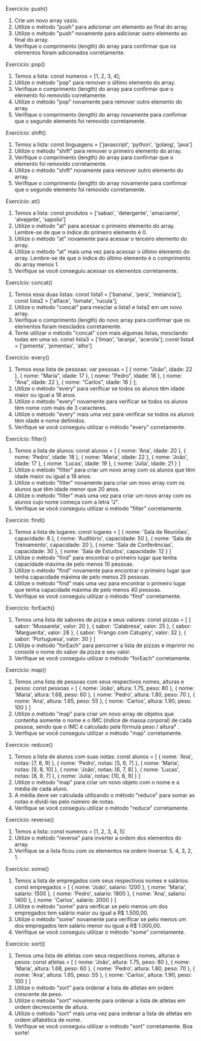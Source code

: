 Exercício: push()
1. Crie um novo array vazio.
2. Utilize o método "push" para adicionar um elemento ao final do array.
3. Utilize o método "push" novamente para adicionar outro elemento ao final do array.
4. Verifique o comprimento (length) do array para confirmar que os elementos foram adicionados corretamente.

Exercício: pop()
1. Temos a lista:
const numeros = [1, 2, 3, 4];
1. Utilize o método "pop" para remover o último elemento do array.
2. Verifique o comprimento (length) do array para confirmar que o elemento foi removido corretamente.
3. Utilize o método "pop" novamente para remover outro elemento do array.
4. Verifique o comprimento (length) do array novamente para confirmar que o segundo elemento foi removido
corretamente.

Exercício: shift()
1. Temos a lista:
const linguagens = ['javascript', 'python', 'golang', 'java']
1. Utilize o método "shift" para remover o primeiro elemento do array.
2. Verifique o comprimento (length) do array para confirmar que o elemento foi removido corretamente.
3. Utilize o método "shift" novamente para remover outro elemento do array.
4. Verifique o comprimento (length) do array novamente para confirmar que o segundo elemento foi removido
corretamente.

Exercício: at()
1. Temos a lista:
const produtos = ['sabao', 'detergente', 'amaciante', 'alvejante', 'sapolio']
1. Utilize o método "at" para acessar o primeiro elemento do array. Lembre-se de que o índice do primeiro elemento é 0.
2. Utilize o método "at" novamente para acessar o terceiro elemento do array.
3. Utilize o método "at" mais uma vez para acessar o último elemento do array. Lembre-se de que o índice do último
elemento é o comprimento do array menos 1.
4. Verifique se você conseguiu acessar os elementos corretamente.

Exercício: concat()
1. Temos essa duas listas:
const lista1 = ['banana', 'pera', 'melancia'];
const lista2 = ['alface', 'tomate', 'rucula'];
1. Utilize o método "concat" para mesclar a lista1 e lista2 em um novo array.
2. Verifique o comprimento (length) do novo array para confirmar que os elementos foram mesclados corretamente.
3. Tente utilizar o método "concat" com mais algumas listas, mesclando todas em uma só.
const lista3 = ['limao', 'laranja', 'acerola'];
const lista4 = ['pimenta', 'pimentao', 'alho']

Exercício: every()
1. Temos essa lista de pessoas:
var pessoas = [
{ nome: "João", idade: 22 },
{ nome: "Maria", idade: 17 },
{ nome: "Pedro", idade: 18 },
{ nome: "Ana", idade: 22 },
{ nome: "Carlos", idade: 16 }
];
1. Utilize o método "every" para verificar se todos os alunos têm idade maior ou igual a 18 anos.
2. Utilize o método "every" novamente para verificar se todos os alunos têm nome com mais de 3 caracteres.
3. Utilize o método "every" mais uma vez para verificar se todos os alunos têm idade e nome definidos.
4. Verifique se você conseguiu utilizar o método "every" corretamente.

Exercício: filter()
1. Temos a lista de alunos:
const alunos = [
{ nome: 'Ana', idade: 20 },
{ nome: 'Pedro', idade: 18 },
{ nome: 'Maria', idade: 22 },
{ nome: 'João', idade: 17 },
{ nome: 'Lucas', idade: 19 },
{ nome: 'Julia', idade: 21 }
]
1. Utilize o método "filter" para criar um novo array com os alunos que têm idade maior ou igual a 18 anos.
2. Utilize o método "filter" novamente para criar um novo array com os alunos que têm idade menor que 20 anos.
3. Utilize o método "filter" mais uma vez para criar um novo array com os alunos cujo nome começa com a letra "J".
4. Verifique se você conseguiu utilizar o método "filter" corretamente.

Exercício: find()
1. Temos a lista de lugares:
const lugares = [
{ nome: 'Sala de Reuniões', capacidade: 8 },
{ nome: 'Auditório', capacidade: 50 },
{ nome: 'Sala de Treinamento', capacidade: 20 },
{ nome: 'Sala de Conferências', capacidade: 30 },
{ nome: 'Sala de Estudos', capacidade: 12 }
]
1. Utilize o método "find" para encontrar o primeiro lugar que tenha capacidade máxima de pelo menos 10 pessoas.
2. Utilize o método "find" novamente para encontrar o primeiro lugar que tenha capacidade máxima de pelo menos 25
pessoas.
3. Utilize o método "find" mais uma vez para encontrar o primeiro lugar que tenha capacidade máxima de pelo menos
40 pessoas.
4. Verifique se você conseguiu utilizar o método "find" corretamente.

Exercício: forEach()
1. Temos uma lista de sabores de pizza e seus valores:
const pizzas = [
{ sabor: 'Mussarela', valor: 20 },
{ sabor: 'Calabresa', valor: 25 },
{ sabor: 'Marguerita', valor: 28 },
{ sabor: 'Frango com Catupiry', valor: 32 },
{ sabor: 'Portuguesa', valor: 30 }
]
1. Utilize o método "forEach" para percorrer a lista de pizzas e imprimir no console o nome do sabor da pizza e seu
valor.
2. Verifique se você conseguiu utilizar o método "forEach" corretamente.

Exercício: map()
1. Temos uma lista de pessoas com seus respectivos nomes, alturas e pesos:
const pessoas = [
{ nome: 'João', altura: 1.75, peso: 80 },
{ nome: 'Maria', altura: 1.68, peso: 60 },
{ nome: 'Pedro', altura: 1.80, peso: 70 },
{ nome: 'Ana', altura: 1.65, peso: 55 },
{ nome: 'Carlos', altura: 1.90, peso: 100 }
]
1. Utilize o método "map" para criar um novo array de objetos que contenha somente o nome e o IMC (índice de massa
corporal) de cada pessoa, sendo que o IMC é calculado pela fórmula peso / altura² .
2. Verifique se você conseguiu utilizar o método "map" corretamente.

Exercício: reduce()
1. Temos a lista de alunos com suas notas:
const alunos = [
{ nome: 'Ana', notas: [7, 8, 9] },
{ nome: 'Pedro', notas: [5, 6, 7] },
{ nome: 'Maria', notas: [9, 8, 10] },
{ nome: 'João', notas: [6, 7, 8] },
{ nome: 'Lucas', notas: [8, 9, 7] },
{ nome: 'Julia', notas: [10, 8, 9] }
]
1. Utilize o método "map" para criar um novo objeto com o nome e a média de cada aluno.
2. A média deve ser calculada utilizando o método "reduce" para somar as notas e dividi-las pelo número de notas.
3. Verifique se você conseguiu utilizar o método "reduce" corretamente.

Exercício: reverse()
1. Temos a lista:
const numeros = [1, 2, 3, 4, 5]
1. Utilize o método "reverse" para inverter a ordem dos elementos do array.
2. Verifique se a lista ficou com os elementos na ordem inversa: 5, 4, 3, 2, 1.

Exercício: some()
1. Temos a lista de empregados com seus respectivos nomes e salários:
const empregados = [
{ nome: 'João', salario: 1200 },
{ nome: 'Maria', salario: 1500 },
{ nome: 'Pedro', salario: 1800 },
{ nome: 'Ana', salario: 1400 },
{ nome: 'Carlos', salario: 2000 }
]
1. Utilize o método "some" para verificar se pelo menos um dos empregados tem salário maior ou igual a R$ 1.500,00.
2. Utilize o método "some" novamente para verificar se pelo menos um dos empregados tem salário menor ou igual a
R$ 1.000,00.
3. Verifique se você conseguiu utilizar o método "some" corretamente.

Exercício: sort()
1. Temos uma lista de atletas com seus respectivos nomes, alturas e pesos:
const atletas = [
{ nome: 'João', altura: 1.75, peso: 80 },
{ nome: 'Maria', altura: 1.68, peso: 60 },
{ nome: 'Pedro', altura: 1.80, peso: 70 },
{ nome: 'Ana', altura: 1.65, peso: 55 },
{ nome: 'Carlos', altura: 1.90, peso: 100 }
]
1. Utilize o método "sort" para ordenar a lista de atletas em ordem crescente de peso.
2. Utilize o método "sort" novamente para ordenar a lista de atletas em ordem decrescente de altura.
3. Utilize o método "sort" mais uma vez para ordenar a lista de atletas em ordem alfabética de nome.
4. Verifique se você conseguiu utilizar o método "sort" corretamente.
Boa sorte!